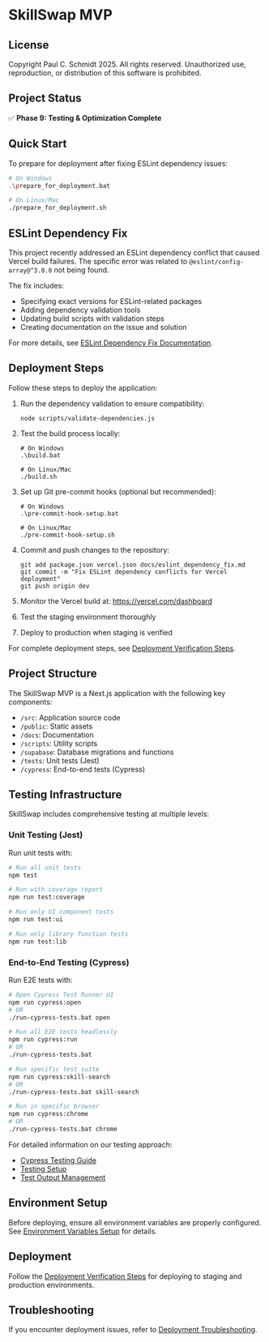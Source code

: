 # SkillSwap MVP

## License

Copyright Paul C. Schmidt 2025. All rights reserved. Unauthorized use, reproduction, or distribution of this software is prohibited.

## Project Status

✅ **Phase 9: Testing & Optimization Complete**

## Quick Start

To prepare for deployment after fixing ESLint dependency issues:

```bash
# On Windows
.\prepare_for_deployment.bat

# On Linux/Mac
./prepare_for_deployment.sh
```

## ESLint Dependency Fix

This project recently addressed an ESLint dependency conflict that caused Vercel build failures. The specific error was related to `@eslint/config-array@^3.0.0` not being found. 

The fix includes:
- Specifying exact versions for ESLint-related packages
- Adding dependency validation tools
- Updating build scripts with validation steps
- Creating documentation on the issue and solution

For more details, see [ESLint Dependency Fix Documentation](docs/eslint_dependency_fix.md).

## Deployment Steps

Follow these steps to deploy the application:

1. Run the dependency validation to ensure compatibility:
   ```
   node scripts/validate-dependencies.js
   ```

2. Test the build process locally:
   ```
   # On Windows
   .\build.bat
   
   # On Linux/Mac 
   ./build.sh
   ```

3. Set up Git pre-commit hooks (optional but recommended):
   ```
   # On Windows
   .\pre-commit-hook-setup.bat
   
   # On Linux/Mac
   ./pre-commit-hook-setup.sh
   ```

4. Commit and push changes to the repository:
   ```
   git add package.json vercel.json docs/eslint_dependency_fix.md
   git commit -m "Fix ESLint dependency conflicts for Vercel deployment"
   git push origin dev
   ```

5. Monitor the Vercel build at: https://vercel.com/dashboard

6. Test the staging environment thoroughly

7. Deploy to production when staging is verified

For complete deployment steps, see [Deployment Verification Steps](docs/deployment_verification_steps.md).

## Project Structure

The SkillSwap MVP is a Next.js application with the following key components:

- `/src`: Application source code
- `/public`: Static assets
- `/docs`: Documentation
- `/scripts`: Utility scripts
- `/supabase`: Database migrations and functions
- `/tests`: Unit tests (Jest)
- `/cypress`: End-to-end tests (Cypress)

## Testing Infrastructure

SkillSwap includes comprehensive testing at multiple levels:

### Unit Testing (Jest)

Run unit tests with:
```bash
# Run all unit tests
npm test

# Run with coverage report
npm run test:coverage

# Run only UI component tests
npm run test:ui

# Run only library function tests
npm run test:lib
```

### End-to-End Testing (Cypress)

Run E2E tests with:
```bash
# Open Cypress Test Runner UI
npm run cypress:open
# OR
./run-cypress-tests.bat open

# Run all E2E tests headlessly
npm run cypress:run
# OR
./run-cypress-tests.bat

# Run specific test suite
npm run cypress:skill-search
# OR
./run-cypress-tests.bat skill-search

# Run in specific browser
npm run cypress:chrome
# OR
./run-cypress-tests.bat chrome
```

For detailed information on our testing approach:
- [Cypress Testing Guide](docs/cypress_testing_guide.md)
- [Testing Setup](docs/testing_setup.md)
- [Test Output Management](docs/test_output_management.md)

## Environment Setup

Before deploying, ensure all environment variables are properly configured. See [Environment Variables Setup](docs/environment_variables_setup.md) for details.

## Deployment

Follow the [Deployment Verification Steps](docs/deployment_verification_steps.md) for deploying to staging and production environments.

## Troubleshooting

If you encounter deployment issues, refer to [Deployment Troubleshooting](docs/deployment_troubleshooting.md).
